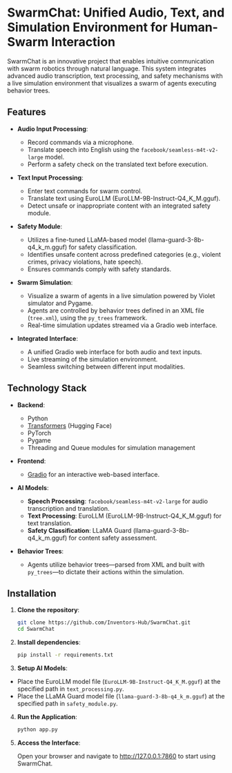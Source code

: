# SwarmChat: Unified Audio, Text, and Simulation Environment for Human-Swarm Interaction

SwarmChat is an innovative project that enables intuitive communication with swarm robotics through natural language. This system integrates advanced audio transcription, text processing, and safety mechanisms with a live simulation environment that visualizes a swarm of agents executing behavior trees.

## Features

- **Audio Input Processing**:

  - Record commands via a microphone.
  - Translate speech into English using the `facebook/seamless-m4t-v2-large` model.
  - Perform a safety check on the translated text before execution.

- **Text Input Processing**:

  - Enter text commands for swarm control.
  - Translate text using EuroLLM (EuroLLM-9B-Instruct-Q4_K_M.gguf).
  - Detect unsafe or inappropriate content with an integrated safety module.

- **Safety Module**:

  - Utilizes a fine-tuned LLaMA-based model (llama-guard-3-8b-q4_k_m.gguf) for safety classification.
  - Identifies unsafe content across predefined categories (e.g., violent crimes, privacy violations, hate speech).
  - Ensures commands comply with safety standards.

- **Swarm Simulation**:

  - Visualize a swarm of agents in a live simulation powered by Violet simulator and Pygame.
  - Agents are controlled by behavior trees defined in an XML file (`tree.xml`), using the `py_trees` framework.
  - Real-time simulation updates streamed via a Gradio web interface.

- **Integrated Interface**:
  - A unified Gradio web interface for both audio and text inputs.
  - Live streaming of the simulation environment.
  - Seamless switching between different input modalities.

## Technology Stack

- **Backend**:

  - Python
  - [Transformers](https://huggingface.co/transformers/) (Hugging Face)
  - PyTorch
  - Pygame
  - Threading and Queue modules for simulation management

- **Frontend**:

  - [Gradio](https://gradio.app/) for an interactive web-based interface.

- **AI Models**:

  - **Speech Processing**: `facebook/seamless-m4t-v2-large` for audio transcription and translation.
  - **Text Processing**: EuroLLM (EuroLLM-9B-Instruct-Q4_K_M.gguf) for text translation.
  - **Safety Classification**: LLaMA Guard (llama-guard-3-8b-q4_k_m.gguf) for content safety assessment.

- **Behavior Trees**:
  - Agents utilize behavior trees—parsed from XML and built with `py_trees`—to dictate their actions within the simulation.

## Installation

1. **Clone the repository**:

   ```bash
   git clone https://github.com/Inventors-Hub/SwarmChat.git
   cd SwarmChat
   ```

2. **Install dependencies**:
   ```bash
   pip install -r requirements.txt
   ```
3. **Setup AI Models**:

- Place the EuroLLM model file (`EuroLLM-9B-Instruct-Q4_K_M.gguf`) at the specified path in `text_processing.py`.
- Place the LLaMA Guard model file (`llama-guard-3-8b-q4_k_m.gguf`) at the specified path in `safety_module.py`.

4. **Run the Application**:
   ```bash
   python app.py
   ```
5. **Access the Interface**:

   Open your browser and navigate to http://127.0.0.1:7860 to start using SwarmChat.
